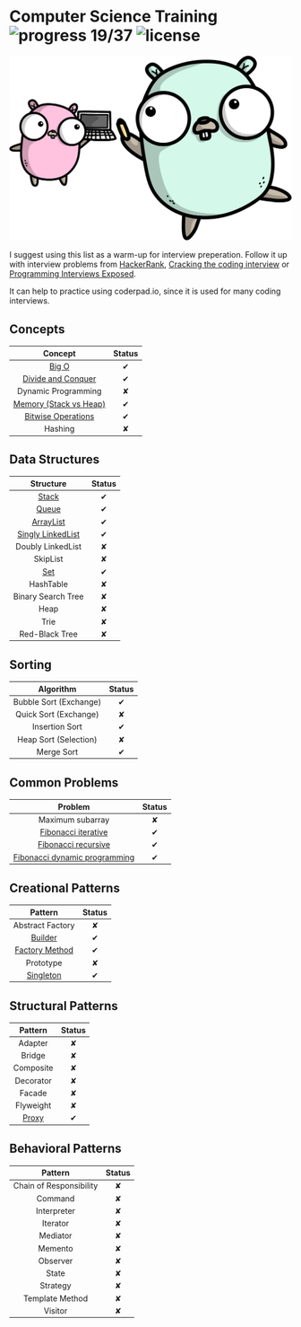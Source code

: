 # Computer Science Training ![progress 19/37](https://img.shields.io/badge/progress-51%25-blue) ![license](https://img.shields.io/github/license/kardolus/cs-training)

![gopher from ashleymcnamara](https://raw.githubusercontent.com/ashleymcnamara/gophers/master/TEACHING_GOPHER.png "Logo Title Text 1")

I suggest using this list as a warm-up for interview preperation. Follow it up with interview problems from [HackerRank](https://www.hackerrank.com/interview/interview-preparation-kit), [Cracking the coding interview](http://www.crackingthecodinginterview.com/) or [Programming Interviews Exposed](https://www.oreilly.com/library/view/programming-interviews-exposed/9781118283400/). 

It can help to practice using coderpad.io, since it is used for many coding interviews.

## Concepts
| Concept | Status |
|:-------:|:------:|
| [Big O](/concepts/bigO.md) | ✔ |
| [Divide and Conquer](/concepts/divide_and_conquer.md) | ✔ |
| Dynamic Programming | ✘ |
| [Memory (Stack vs Heap)](/concepts/memory_stack_heap.md)| ✔ |
| [Bitwise Operations](/concepts/bitwise.go) | ✔ |
| Hashing | ✘ |

## Data Structures
| Structure | Status |
|:-------:|:------:|
| [Stack](/data_structures/stack.go) | ✔ |
| [Queue](/data_structures/queue.go) | ✔ |
| [ArrayList](/data_structures/array_list.go) | ✔ |
| [Singly LinkedList](/data_structures/singly_linked_list.go) | ✔ |
| Doubly LinkedList | ✘ |
| SkipList | ✘ |
| [Set](/data_structures/set.go) | ✔ |
| HashTable | ✘ |
| Binary Search Tree | ✘ |
| Heap | ✘ |
| Trie | ✘ |
| Red-Black Tree | ✘ |

## Sorting
| Algorithm | Status |
|:-------:|:------:|
| Bubble Sort (Exchange) | ✔ |
| Quick Sort (Exchange) | ✘ |
| Insertion Sort | ✔ |
| Heap Sort (Selection) | ✘ |
| Merge Sort | ✔ |

## Common Problems
| Problem | Status |
|:-------:|:------:|
| Maximum subarray | ✘ |
| [Fibonacci iterative](/sorting/fibonacci.go) | ✔ |
| [Fibonacci recursive](/sorting/fibonacci.go) | ✔ |
| [Fibonacci dynamic programming](/sorting/fibonacci.go) | ✔ |

## Creational Patterns
| Pattern | Status |
|:-------:|:------:|
| Abstract Factory | ✘ |
| [Builder](/patterns/creational/builder.go) | ✔ |
| [Factory Method](/patterns/creational/factory_method.go) | ✔ |
| Prototype | ✘ |
| [Singleton](/patterns/creational/singleton.go) | ✔ |

## Structural Patterns
| Pattern | Status |
|:-------:|:------:|
| Adapter | ✘ |
| Bridge | ✘ |
| Composite | ✘ |
| Decorator | ✘ |
| Facade | ✘ |
| Flyweight | ✘ |
| [Proxy](/patterns/structural/proxy.go) | ✔ |

## Behavioral Patterns
| Pattern | Status |
|:-------:|:------:|
| Chain of Responsibility | ✘ |
| Command | ✘ |
| Interpreter | ✘ |
| Iterator | ✘ |
| Mediator | ✘ |
| Memento | ✘ |
| Observer | ✘ |
| State | ✘ |
| Strategy | ✘ |
| Template Method | ✘ |
| Visitor | ✘ |
